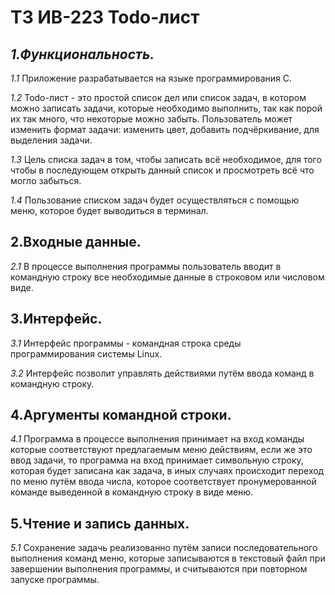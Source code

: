 # __ТЗ ИВ-223 Todo-лист__


## ___1.Функциональность.___

_1.1_ Приложение разрабатывается на языке программирования C.

_1.2_ Todo-лист - это простой список дел или список задач, в котором можно записать задачи, которые необходимо выполнить, так как порой их так много, что некоторые можно забыть. Пользователь может изменить формат задачи: изменить цвет, добавить подчёркивание, для выделения задачи.

_1.3_ Цель списка задач в том, чтобы записать всё необходимое, для того чтобы в последующем открыть данный список и просмотреть всё что могло забыться.

_1.4_ Пользование списком задач будет осуществляться с помощью меню, которое будет выводиться в терминал.

## __2.Входные данные.__

_2.1_ В процессе выполнения программы пользователь вводит в командную строку все необходимые данные в строковом или числовом виде.

## __3.Интерфейс.__

_3.1_ Интерфейс программы - командная строка среды программирования системы Linux.

_3.2_ Интерфейс позволит управлять действиями путём ввода команд в командную строку. 

## __4.Аргументы командной строки.__

_4.1_ Программа в процессе выполнения принимает на вход команды которые соответствуют предлагаемым меню действиям, если же это ввод задачи, то программа на вход принимает символьную строку, которая будет записана как задача, в иных случаях происходит переход по меню путём ввода числа, которое соответствует пронумерованной команде выведенной в командную строку в виде меню.

## __5.Чтение и запись данных.__

_5.1_ Сохранение задачь реализованно путём записи последовательного выполнения команд меню, которые записываются в текстовый файл при завершении выполнения программы, и считываются при повторном запуске программы.
